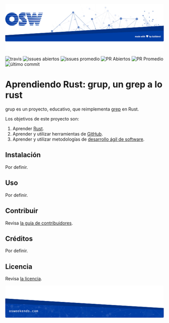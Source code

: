 ![header](./docs/img/OSW-project-GitHub-template-header.jpg)




![travis](https://img.shields.io/travis/{{USER}}/{{REPO}}.svg)
![issues abiertos](https://img.shields.io/github/issues/{{USER}}/{{REPO}}.svg)
![issues promedio](https://img.shields.io/issuestats/i/github/{{USER}}/{{REPO}}.svg)
![PR Abiertos](https://img.shields.io/github/issues-pr/{{USER}}/{{REPO}}.svg)
![PR Promedio](https://img.shields.io/issuestats/p/github/{{USER}}/{{REPO}}.svg)
![último commit](https://img.shields.io/github/last-commit/{{USER}}/{{REPO}}/{{RAMA}}.svg)

# Aprendiendo Rust: grup, un grep a lo rust

grup es un proyecto, educativo, que reimplementa [grep](https://es.wikipedia.org/wiki/Grep) en Rust.

Los objetivos de este proyecto son:

1. Aprender [Rust](https://www.rust-lang.org/).
1. Aprender y utilizar herramientas de [GitHub](https://github.com/).
1. Aprender y utilizar metodologías de [desarrollo ágil de software](http://agilemanifesto.org/).


## Instalación

Por definir.


## Uso

Por definir.


## Contribuir

Revisa [la guía de contribuidores](./docs/CONTRIBUTING.md).


## Créditos

Por definir.


## Licencia

Revisa [la licencia](./LICENSE).


![footer](./docs/img/OSW-project-GitHub-template-footer.jpg)

